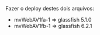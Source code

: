 Fazer o deploy destes dois arquivos:

* mvWebAV1fa-1 => glassfish 5.1.0
* mvWebAV1fb-1 => glassfish 6.2.1

